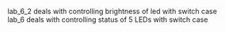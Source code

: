 lab_6_2 deals with controlling brightness of led with switch case\
lab_6 deals with controlling status of 5 LEDs with switch case
